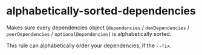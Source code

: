 # alphabetically-sorted-dependencies

Makes sure every dependencies object (`dependencies` / `devDependencies` / `peerDependencies` / `optionalDependencies`) is alphabetically sorted.

This rule can alphabetically order your dependencies, if the `--fix`.
